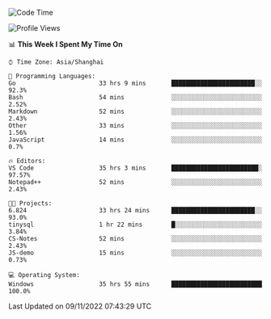 <!--START_SECTION:waka-->
![Code Time](http://img.shields.io/badge/Code%20Time-319%20hrs%2030%20mins-blue)

![Profile Views](http://img.shields.io/badge/Profile%20Views-0-blue)

📊 **This Week I Spent My Time On** 

```text
⌚︎ Time Zone: Asia/Shanghai

💬 Programming Languages: 
Go                       33 hrs 9 mins       ███████████████████████░░   92.3% 
Bash                     54 mins             ░░░░░░░░░░░░░░░░░░░░░░░░░   2.52% 
Markdown                 52 mins             ░░░░░░░░░░░░░░░░░░░░░░░░░   2.43% 
Other                    33 mins             ░░░░░░░░░░░░░░░░░░░░░░░░░   1.56% 
JavaScript               14 mins             ░░░░░░░░░░░░░░░░░░░░░░░░░   0.7%

🔥 Editors: 
VS Code                  35 hrs 3 mins       ████████████████████████░   97.57% 
Notepad++                52 mins             ░░░░░░░░░░░░░░░░░░░░░░░░░   2.43%

🐱‍💻 Projects: 
6.824                    33 hrs 24 mins      ███████████████████████░░   93.0% 
tinysql                  1 hr 22 mins        █░░░░░░░░░░░░░░░░░░░░░░░░   3.84% 
CS-Notes                 52 mins             ░░░░░░░░░░░░░░░░░░░░░░░░░   2.43% 
JS-demo                  15 mins             ░░░░░░░░░░░░░░░░░░░░░░░░░   0.73%

💻 Operating System: 
Windows                  35 hrs 55 mins      █████████████████████████   100.0%

```


 Last Updated on 09/11/2022 07:43:29 UTC
<!--END_SECTION:waka-->